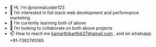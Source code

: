 - 👋 Hi, I’m @normalcoder123
- 👀 I’m interested in full stack web development and performance marketing
- 🌱 I’m currently learning both of above
- 💞️ I’m looking to collaborate on both above projects
- 📫 How to reach me kamarthikarthik27@gmail.com , and on whatsapp +91-7382745165

<!---
normalcoder123/normalcoder123 is a ✨ special ✨ repository because its `README.md` (this file) appears on your GitHub profile.
You can click the Preview link to take a look at your changes.
--->
